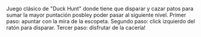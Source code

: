 Juego clásico de "Duck Hunt" donde tiene que disparar y cazar patos para sumar la mayor puntación posbley poder pasar al siguiente nivel.
Primer paso: apuntar con la mira de la escopeta.
Segundo paso: click izquierdo del ratón para disparar.
Tercer paso: disfrutar de la cacería!
